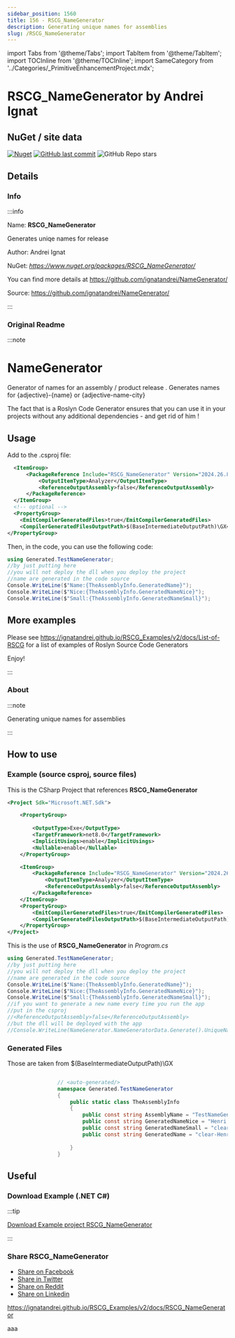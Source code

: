 ```yaml
---
sidebar_position: 1560
title: 156 - RSCG_NameGenerator
description: Generating unique names for assemblies
slug: /RSCG_NameGenerator
---
```

import Tabs from '@theme/Tabs';
import TabItem from '@theme/TabItem';
import TOCInline from '@theme/TOCInline';
import SameCategory from '../Categories/_PrimitiveEnhancementProject.mdx';

# RSCG_NameGenerator  by Andrei Ignat


<TOCInline toc={toc}  />

## NuGet / site data
[![Nuget](https://img.shields.io/nuget/dt/RSCG_NameGenerator?label=RSCG_NameGenerator)](https://www.nuget.org/packages/RSCG_NameGenerator/)
[![GitHub last commit](https://img.shields.io/github/last-commit/ignatandrei/NameGenerator?label=updated)](https://github.com/ignatandrei/NameGenerator/)
![GitHub Repo stars](https://img.shields.io/github/stars/ignatandrei/NameGenerator?style=social)

## Details

### Info
:::info

Name: **RSCG_NameGenerator**

Generates uniqe names for release

Author: Andrei Ignat

NuGet: 
*https://www.nuget.org/packages/RSCG_NameGenerator/*   


You can find more details at https://github.com/ignatandrei/NameGenerator/

Source: https://github.com/ignatandrei/NameGenerator/

:::

### Original Readme
:::note

# NameGenerator

Generator of names for an assembly /  product release . Generates names  for \{adjective\}-\{name\} or \{adjective-name-city\} 

The fact that is a Roslyn Code Generator ensures that you can use it in your projects without any additional dependencies - and get rid of him !

## Usage

Add to the .csproj file:

```xml
  <ItemGroup>
	  <PackageReference Include="RSCG_NameGenerator" Version="2024.26.8.2002" >
		  <OutputItemType>Analyzer</OutputItemType>
		  <ReferenceOutputAssembly>false</ReferenceOutputAssembly>
	  </PackageReference>
  </ItemGroup>
  <!-- optional -->
  <PropertyGroup>
	<EmitCompilerGeneratedFiles>true</EmitCompilerGeneratedFiles>
	<CompilerGeneratedFilesOutputPath>$(BaseIntermediateOutputPath)\GX</CompilerGeneratedFilesOutputPath>
</PropertyGroup>
```

Then, in the code, you can use the following code:

```csharp
using Generated.TestNameGenerator;
//by just putting here
//you will not deploy the dll when you deploy the project
//name are generated in the code source
Console.WriteLine($"Name:{TheAssemblyInfo.GeneratedName}");
Console.WriteLine($"Nice:{TheAssemblyInfo.GeneratedNameNice}");
Console.WriteLine($"Small:{TheAssemblyInfo.GeneratedNameSmall}");
```


## More examples

Please see https://ignatandrei.github.io/RSCG_Examples/v2/docs/List-of-RSCG for a list of examples of Roslyn Source Code Generators

Enjoy!

:::

### About
:::note

Generating unique names for assemblies


:::

## How to use

### Example (source csproj, source files)

<Tabs>

<TabItem value="csproj" label="CSharp Project">

This is the CSharp Project that references **RSCG_NameGenerator**
```xml showLineNumbers {12}
<Project Sdk="Microsoft.NET.Sdk">

	<PropertyGroup>
	
		<OutputType>Exe</OutputType>
		<TargetFramework>net8.0</TargetFramework>
		<ImplicitUsings>enable</ImplicitUsings>
		<Nullable>enable</Nullable>
	</PropertyGroup>

	<ItemGroup>
		<PackageReference Include="RSCG_NameGenerator" Version="2024.26.8.2002" >
			<OutputItemType>Analyzer</OutputItemType>
			<ReferenceOutputAssembly>false</ReferenceOutputAssembly>
		</PackageReference>
	</ItemGroup>
	<PropertyGroup>
		<EmitCompilerGeneratedFiles>true</EmitCompilerGeneratedFiles>
		<CompilerGeneratedFilesOutputPath>$(BaseIntermediateOutputPath)\GX</CompilerGeneratedFilesOutputPath>
	</PropertyGroup>
</Project>

```

</TabItem>

  <TabItem value="D:\gth\RSCG_Examples\v2\rscg_examples\RSCG_NameGenerator\src\TestNameGenerator\Program.cs" label="Program.cs" >

  This is the use of **RSCG_NameGenerator** in *Program.cs*

```csharp showLineNumbers 
using Generated.TestNameGenerator;
//by just putting here
//you will not deploy the dll when you deploy the project
//name are generated in the code source
Console.WriteLine($"Name:{TheAssemblyInfo.GeneratedName}");
Console.WriteLine($"Nice:{TheAssemblyInfo.GeneratedNameNice}");
Console.WriteLine($"Small:{TheAssemblyInfo.GeneratedNameSmall}");
//if you want to generate a new name every time you run the app
//put in the csproj
//<ReferenceOutputAssembly>false</ReferenceOutputAssembly>
//but the dll will be deployed with the app
//Console.WriteLine(NameGenerator.NameGeneratorData.Generate().UniqueNameLong);
```
  </TabItem>

</Tabs>

### Generated Files

Those are taken from $(BaseIntermediateOutputPath)\GX

<Tabs>


<TabItem value="D:\gth\RSCG_Examples\v2\rscg_examples\RSCG_NameGenerator\src\TestNameGenerator\obj\GX\NameGenerator\NameGenerator.NameGen\TheAssemblyInfo.g.cs" label="TheAssemblyInfo.g.cs" >


```csharp showLineNumbers 

                // <auto-generated/>
                namespace Generated.TestNameGenerator
                {
                    public static class TheAssemblyInfo
                    {
                        public const string AssemblyName = "TestNameGenerator";
                        public const string GeneratedNameNice = "Henri Bergson is feeling clear in Dhaka";
                        public const string GeneratedNameSmall = "clear-Henri Bergson";
                        public const string GeneratedName = "clear-Henri Bergson-Dhaka";
                        
                    }
                }
```

  </TabItem>


</Tabs>

## Useful

### Download Example (.NET  C#)

:::tip

[Download Example project RSCG_NameGenerator ](/sources/RSCG_NameGenerator.zip)

:::


### Share RSCG_NameGenerator 

<ul>
  <li><a href="https://www.facebook.com/sharer/sharer.php?u=https%3A%2F%2Fignatandrei.github.io%2FRSCG_Examples%2Fv2%2Fdocs%2FRSCG_NameGenerator&quote=RSCG_NameGenerator" title="Share on Facebook" target="_blank">Share on Facebook</a></li>
  <li><a href="https://twitter.com/intent/tweet?source=https%3A%2F%2Fignatandrei.github.io%2FRSCG_Examples%2Fv2%2Fdocs%2FRSCG_NameGenerator&text=RSCG_NameGenerator:%20https%3A%2F%2Fignatandrei.github.io%2FRSCG_Examples%2Fv2%2Fdocs%2FRSCG_NameGenerator" target="_blank" title="Tweet">Share in Twitter</a></li>
  <li><a href="http://www.reddit.com/submit?url=https%3A%2F%2Fignatandrei.github.io%2FRSCG_Examples%2Fv2%2Fdocs%2FRSCG_NameGenerator&title=RSCG_NameGenerator" target="_blank" title="Submit to Reddit">Share on Reddit</a></li>
  <li><a href="http://www.linkedin.com/shareArticle?mini=true&url=https%3A%2F%2Fignatandrei.github.io%2FRSCG_Examples%2Fv2%2Fdocs%2FRSCG_NameGenerator&title=RSCG_NameGenerator&summary=&source=https%3A%2F%2Fignatandrei.github.io%2FRSCG_Examples%2Fv2%2Fdocs%2FRSCG_NameGenerator" target="_blank" title="Share on LinkedIn">Share on Linkedin</a></li>
</ul>

https://ignatandrei.github.io/RSCG_Examples/v2/docs/RSCG_NameGenerator

aaa
<SameCategory />

